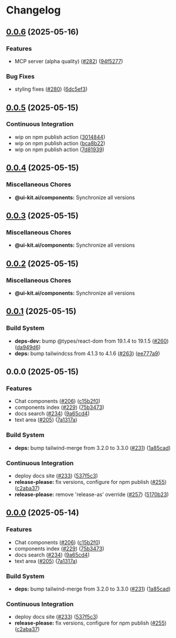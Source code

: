 # Changelog

## [0.0.6](https://github.com/alex-mcgovern/ui-kit.ai/compare/@ui-kit.ai/components@v0.0.5...@ui-kit.ai/components@v0.0.6) (2025-05-16)


### Features

* MCP server (alpha quality) ([#282](https://github.com/alex-mcgovern/ui-kit.ai/issues/282)) ([94f5277](https://github.com/alex-mcgovern/ui-kit.ai/commit/94f527783562e26f8a0b6c2e502ea6755c104fc6))


### Bug Fixes

* styling fixes ([#280](https://github.com/alex-mcgovern/ui-kit.ai/issues/280)) ([6dc5ef3](https://github.com/alex-mcgovern/ui-kit.ai/commit/6dc5ef3a733a9a40e559d91626e285c43ee2c13c))

## [0.0.5](https://github.com/alex-mcgovern/ui-kit.ai/compare/@ui-kit.ai/components@v0.0.4...@ui-kit.ai/components@v0.0.5) (2025-05-15)


### Continuous Integration

* wip on npm publish action ([3014844](https://github.com/alex-mcgovern/ui-kit.ai/commit/301484489287eb14713b16a28fba686e5c5040eb))
* wip on npm publish action ([bca8b22](https://github.com/alex-mcgovern/ui-kit.ai/commit/bca8b22e78f7d4c8948411715ea087576f6a31f0))
* wip on npm publish action ([7d81939](https://github.com/alex-mcgovern/ui-kit.ai/commit/7d8193928ac88c4c1576ec1e85d27f4c3ef4cf94))

## [0.0.4](https://github.com/alex-mcgovern/ui-kit.ai/compare/@ui-kit.ai/components@v0.0.3...@ui-kit.ai/components@v0.0.4) (2025-05-15)


### Miscellaneous Chores

* **@ui-kit.ai/components:** Synchronize all versions

## [0.0.3](https://github.com/alex-mcgovern/ui-kit.ai/compare/@ui-kit.ai/components@v0.0.2...@ui-kit.ai/components@v0.0.3) (2025-05-15)


### Miscellaneous Chores

* **@ui-kit.ai/components:** Synchronize all versions

## [0.0.2](https://github.com/alex-mcgovern/ui-kit.ai/compare/@ui-kit.ai/components@v0.0.1...@ui-kit.ai/components@v0.0.2) (2025-05-15)


### Miscellaneous Chores

* **@ui-kit.ai/components:** Synchronize all versions

## [0.0.1](https://github.com/alex-mcgovern/ui-kit.ai/compare/@ui-kit.ai/components@v0.0.0...@ui-kit.ai/components@v0.0.1) (2025-05-15)


### Build System

* **deps-dev:** bump @types/react-dom from 19.1.4 to 19.1.5 ([#260](https://github.com/alex-mcgovern/ui-kit.ai/issues/260)) ([da949d6](https://github.com/alex-mcgovern/ui-kit.ai/commit/da949d6de645abd5d5c37b14cb3d620c8f6de896))
* **deps:** bump tailwindcss from 4.1.3 to 4.1.6 ([#263](https://github.com/alex-mcgovern/ui-kit.ai/issues/263)) ([ee777a9](https://github.com/alex-mcgovern/ui-kit.ai/commit/ee777a9a596d03f1aa35f13ba737bd6e1fbb97d7))

## 0.0.0 (2025-05-15)


### Features

* Chat components ([#206](https://github.com/alex-mcgovern/ui-kit.ai/issues/206)) ([c15b2f0](https://github.com/alex-mcgovern/ui-kit.ai/commit/c15b2f0df4dbd0c4123a08504704804689511259))
* components index ([#229](https://github.com/alex-mcgovern/ui-kit.ai/issues/229)) ([75b3473](https://github.com/alex-mcgovern/ui-kit.ai/commit/75b3473f3639dffc0901eeb0735492abeb293161))
* docs search ([#234](https://github.com/alex-mcgovern/ui-kit.ai/issues/234)) ([9a65cd4](https://github.com/alex-mcgovern/ui-kit.ai/commit/9a65cd4b3a05787cb7c9da77baa2617aed25b89c))
* text area ([#205](https://github.com/alex-mcgovern/ui-kit.ai/issues/205)) ([7a1317a](https://github.com/alex-mcgovern/ui-kit.ai/commit/7a1317a9b9a7b997e97ab59c60c16f78bedf9724))


### Build System

* **deps:** bump tailwind-merge from 3.2.0 to 3.3.0 ([#231](https://github.com/alex-mcgovern/ui-kit.ai/issues/231)) ([1a85cad](https://github.com/alex-mcgovern/ui-kit.ai/commit/1a85cadcf0e3e31b52ac627b18b97b0d07019f86))


### Continuous Integration

* deploy docs site ([#233](https://github.com/alex-mcgovern/ui-kit.ai/issues/233)) ([537f5c3](https://github.com/alex-mcgovern/ui-kit.ai/commit/537f5c32070c98826f1e99127863200d58f9eccd))
* **release-please:** fix versions, configure for npm publish ([#255](https://github.com/alex-mcgovern/ui-kit.ai/issues/255)) ([c2aba37](https://github.com/alex-mcgovern/ui-kit.ai/commit/c2aba376927fe1eb080d64fd15dbf4589e8802f6))
* **release-please:** remove 'release-as' override ([#257](https://github.com/alex-mcgovern/ui-kit.ai/issues/257)) ([5170b23](https://github.com/alex-mcgovern/ui-kit.ai/commit/5170b236357566805253a8cfa35c5d57995e49a7))

## [0.0.0](https://github.com/alex-mcgovern/ui-kit.ai/compare/@ui-kit.ai/components-v0.0.0-alpha.3...@ui-kit.ai/components@v0.0.0) (2025-05-14)


### Features

* Chat components ([#206](https://github.com/alex-mcgovern/ui-kit.ai/issues/206)) ([c15b2f0](https://github.com/alex-mcgovern/ui-kit.ai/commit/c15b2f0df4dbd0c4123a08504704804689511259))
* components index ([#229](https://github.com/alex-mcgovern/ui-kit.ai/issues/229)) ([75b3473](https://github.com/alex-mcgovern/ui-kit.ai/commit/75b3473f3639dffc0901eeb0735492abeb293161))
* docs search ([#234](https://github.com/alex-mcgovern/ui-kit.ai/issues/234)) ([9a65cd4](https://github.com/alex-mcgovern/ui-kit.ai/commit/9a65cd4b3a05787cb7c9da77baa2617aed25b89c))
* text area ([#205](https://github.com/alex-mcgovern/ui-kit.ai/issues/205)) ([7a1317a](https://github.com/alex-mcgovern/ui-kit.ai/commit/7a1317a9b9a7b997e97ab59c60c16f78bedf9724))


### Build System

* **deps:** bump tailwind-merge from 3.2.0 to 3.3.0 ([#231](https://github.com/alex-mcgovern/ui-kit.ai/issues/231)) ([1a85cad](https://github.com/alex-mcgovern/ui-kit.ai/commit/1a85cadcf0e3e31b52ac627b18b97b0d07019f86))


### Continuous Integration

* deploy docs site ([#233](https://github.com/alex-mcgovern/ui-kit.ai/issues/233)) ([537f5c3](https://github.com/alex-mcgovern/ui-kit.ai/commit/537f5c32070c98826f1e99127863200d58f9eccd))
* **release-please:** fix versions, configure for npm publish ([#255](https://github.com/alex-mcgovern/ui-kit.ai/issues/255)) ([c2aba37](https://github.com/alex-mcgovern/ui-kit.ai/commit/c2aba376927fe1eb080d64fd15dbf4589e8802f6))
